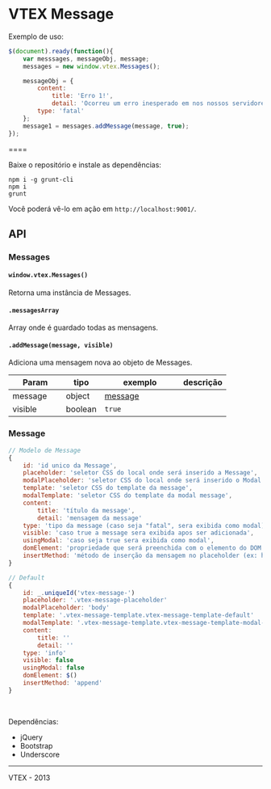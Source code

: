 # VTEX Message


Exemplo de uso:
```javascript
$(document).ready(function(){
	var messsages, messageObj, message;
	messages = new window.vtex.Messages();

	messageObj = {
		content: 
			title: 'Erro 1!',
			detail: 'Ocorreu um erro inesperado em nos nossos servidores.'
		type: 'fatal'
	};
	message1 = messages.addMessage(message, true);	
});
```
====

Baixe o repositório e instale as dependências:

```console
npm i -g grunt-cli
npm i
grunt
```

Você poderá vê-lo em ação em `http://localhost:9001/`.

## API

### Messages

<h4 id="Messages()"><code>window.vtex.Messages()</code></h4>
<p>Retorna uma instância de Messages.</p>

<h4 id="messagesArray"><code>.messagesArray</code></h4>
<p>Array onde é guardado todas as mensagens.</p>

<h4 id="addMessage"><code>.addMessage(message, visible)</code></h4>
<p>Adiciona uma mensagem nova ao objeto de Messages.</p>
<table class="table table-bordered table-striped">
	<thead>
		<tr>
			<th style="width: 90px;">Param</th>
			<th style="width: 50px;">tipo</th>
			<th style="width: 140px;">exemplo</th>
			<th>descrição</th>
		</tr>
	</thead>
	<tbody>
		<tr>
			<td>message</td>
			<td>object</td>
			<td><a href="#message">message</a></td>
			<td></td>
		</tr>
		<tr>
			<td>visible</td>
			<td>boolean</td>
			<td><code>true</code></td>
			<td></td>
		</tr>
	</tbody>
</table>

### Message

```javascript
// Modelo de Message
{
	id: 'id unico da Message',
	placeholder: 'seletor CSS do local onde será inserido a Message',
	modalPlaceholder: 'seletor CSS do local onde será inserido o Modal',
	template: 'seletor CSS do template da message',
	modalTemplate: 'seletor CSS do template da modal message',
	content:
		title: 'título da message',
		detail: 'mensagem da message'
	type: 'tipo da message (caso seja "fatal", sera exibida como modal)',
	visible: 'caso true a message sera exibida apos ser adicionada',
	usingModal: 'caso seja true sera exibida como modal',
	domElement: 'propriedade que será preenchida com o elemento do DOM da message',
	insertMethod: 'método de inserção da mensagem no placeholder (ex: html, append, prepend, etc)'
}

// Default
{
	id: _.uniqueId('vtex-message-')
	placeholder: '.vtex-message-placeholder'
	modalPlaceholder: 'body'
	template: '.vtex-message-template.vtex-message-template-default'
	modalTemplate: '.vtex-message-template.vtex-message-template-modal-default'
	content:
		title: ''
		detail: ''
	type: 'info'
	visible: false
	usingModal: false
	domElement: $()
	insertMethod: 'append'
}
```



<br>

Dependências:
- jQuery
- Bootstrap
- Underscore

------

VTEX - 2013